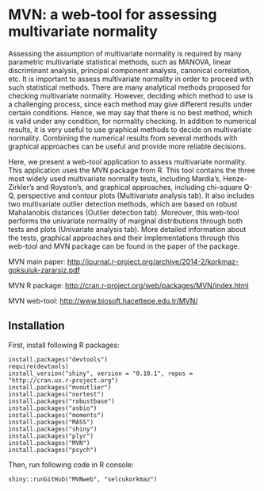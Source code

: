 # MVN: a web-tool for assessing multivariate normality Assessing the assumption of multivariate normality is required by many parametric multivariate statistical methods, such as MANOVA, linear discriminant analysis, principal component analysis, canonical correlation, etc. It is important to assess multivariate normality in order to proceed with such statistical methods. There are many analytical methods proposed for checking multivariate normality. However, deciding which method to use is a challenging process, since each method may give different results under certain conditions. Hence, we may say that there is no best method, which is valid under any condition, for normality checking. In addition to numerical results, it is very useful to use graphical methods to decide on multivariate normality. Combining the numerical results from several methods with graphical approaches can be useful and provide more reliable decisions.Here, we present a web-tool application to assess multivariate normality. This application uses the MVN package from R. This tool contains the three most widely used multivariate normality tests, including Mardia’s, Henze-Zirkler’s and Royston’s, and graphical approaches, including chi-square Q-Q, perspective and contour plots (Multivariate analysis tab). It also includes two multivariate outlier detection methods, which are based on robust Mahalanobis distances (Outlier detection tab). Moreover, this web-tool performs the univariate normality of marginal distributions through both tests and plots (Univariate analysis tab). More detailed information about the tests, graphical approaches and their implementations through this web-tool and MVN package can be found in the paper of the package.MVN main paper: http://journal.r-project.org/archive/2014-2/korkmaz-goksuluk-zararsiz.pdfMVN R package: http://cran.r-project.org/web/packages/MVN/index.htmlMVN web-tool: http://www.biosoft.hacettepe.edu.tr/MVN/Installation------------First, install following R packages:    install.packages("devtools")    require(devtools)    install_version("shiny", version = "0.10.1", repos = "http://cran.us.r-project.org")        install.packages("mvoutlier")    install.packages("nortest")    install.packages("robustbase")    install.packages("asbio")    install.packages("moments")    install.packages("MASS")    install.packages("shiny")    install.packages("plyr")    install.packages("MVN")    install.packages("psych")Then, run following code in R console:          shiny::runGitHub("MVNweb", "selcukorkmaz")